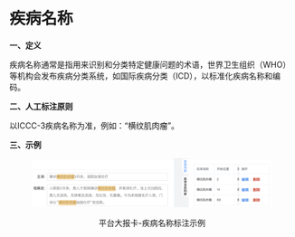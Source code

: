 # 疾病名称

**一、定义**

疾病名称通常是指用来识别和分类特定健康问题的术语，世界卫生组织（WHO）等机构会发布疾病分类系统，如国际疾病分类（ICD），以标准化疾病名称和编码。

**二、人工标注原则**

&#x20;   以ICCC-3疾病名称为准，例如：“横纹肌肉瘤”。

**三、示例**

<div align="center" data-full-width="false">

<figure><img src="../../.gitbook/assets/image (6).png" alt=""><figcaption><p>平台大报卡-疾病名称标注示例</p></figcaption></figure>

</div>
